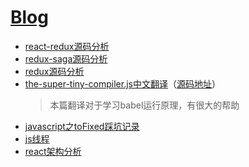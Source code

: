 # [Blog](https://github.com/luke93h/git-blog/issues)
* [react-redux源码分析](https://github.com/luke93h/git-blog/issues/2)
* [redux-saga源码分析](https://github.com/luke93h/git-blog/issues/3)
* [redux源码分析](https://github.com/luke93h/git-blog/issues/4)
* [the-super-tiny-compiler.js中文翻译](https://github.com/luke93h/git-blog/blob/master/the-super-tiny-compiler.js)（[源码地址](https://github.com/jamiebuilds/the-super-tiny-compiler)）
    >  本篇翻译对于学习babel运行原理，有很大的帮助
* [javascript之toFixed踩坑记录](https://github.com/luke93h/git-blog/issues/5)
* [js线程](https://github.com/luke93h/git-blog/issues/6)
* [react架构分析](https://github.com/luke93h/git-blog/issues/7)